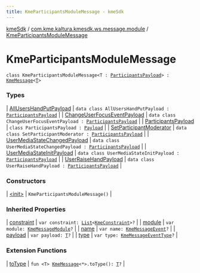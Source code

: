 ```yaml
---
title: KmeParticipantsModuleMessage - kmeSdk
---
```


[kmeSdk](../../index.html) / [com.kme.kaltura.kmesdk.ws.message.module](../index.html) / [KmeParticipantsModuleMessage](./index.html)

# KmeParticipantsModuleMessage

`class KmeParticipantsModuleMessage<T : `[`ParticipantsPayload`](-participants-payload/index.html)`> : `[`KmeMessage`](../../com.kme.kaltura.kmesdk.ws.message/-kme-message/index.html)`<`[`T`](index.html#T)`>`

### Types

| [AllUsersHandPutPayload](-all-users-hand-put-payload/index.html) | `data class AllUsersHandPutPayload : `[`ParticipantsPayload`](-participants-payload/index.html) |
| [ChangeUserFocusEventPayload](-change-user-focus-event-payload/index.html) | `data class ChangeUserFocusEventPayload : `[`ParticipantsPayload`](-participants-payload/index.html) |
| [ParticipantsPayload](-participants-payload/index.html) | `class ParticipantsPayload : `[`Payload`](../../com.kme.kaltura.kmesdk.ws.message/-kme-message/-payload/index.html) |
| [SetParticipantModerator](-set-participant-moderator/index.html) | `data class SetParticipantModerator : `[`ParticipantsPayload`](-participants-payload/index.html) |
| [UserMediaStateChangedPayload](-user-media-state-changed-payload/index.html) | `data class UserMediaStateChangedPayload : `[`ParticipantsPayload`](-participants-payload/index.html) |
| [UserMediaStateInitPayload](-user-media-state-init-payload/index.html) | `data class UserMediaStateInitPayload : `[`ParticipantsPayload`](-participants-payload/index.html) |
| [UserRaiseHandPayload](-user-raise-hand-payload/index.html) | `data class UserRaiseHandPayload : `[`ParticipantsPayload`](-participants-payload/index.html) |

### Constructors

| [&lt;init&gt;](-init-.html) | `KmeParticipantsModuleMessage()` |

### Inherited Properties

| [constraint](../../com.kme.kaltura.kmesdk.ws.message/-kme-message/constraint.html) | `var constraint: `[`List`](https://kotlinlang.org/api/latest/jvm/stdlib/kotlin.collections/-list/index.html)`<`[`KmeConstraint`](../../com.kme.kaltura.kmesdk.ws.message.type/-kme-constraint/index.html)`>?` |
| [module](../../com.kme.kaltura.kmesdk.ws.message/-kme-message/module.html) | `var module: `[`KmeMessageModule`](../../com.kme.kaltura.kmesdk.ws.message/-kme-message-module/index.html)`?` |
| [name](../../com.kme.kaltura.kmesdk.ws.message/-kme-message/name.html) | `var name: `[`KmeMessageEvent`](../../com.kme.kaltura.kmesdk.ws.message/-kme-message-event/index.html)`?` |
| [payload](../../com.kme.kaltura.kmesdk.ws.message/-kme-message/payload.html) | `var payload: `[`T`](../../com.kme.kaltura.kmesdk.ws.message/-kme-message/index.html#T)`?` |
| [type](../../com.kme.kaltura.kmesdk.ws.message/-kme-message/type.html) | `var type: `[`KmeMessageEventType`](../../com.kme.kaltura.kmesdk.ws.message/-kme-message-event-type/index.html)`?` |

### Extension Functions

| [toType](../../com.kme.kaltura.kmesdk/to-type.html) | `fun <T> `[`KmeMessage`](../../com.kme.kaltura.kmesdk.ws.message/-kme-message/index.html)`<*>.toType(): `[`T`](../../com.kme.kaltura.kmesdk/to-type.html#T)`?` |

